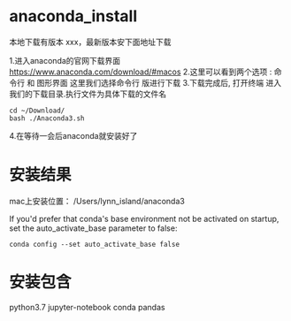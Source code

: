 # anaconda_install

本地下载有版本 xxx，最新版本安下面地址下载

1.进入anaconda的官网下载界面 https://www.anaconda.com/download/#macos
2.这里可以看到两个选项 : 命令行 和 图形界面 这里我们选择命令行 版进行下载
3.下载完成后, 打开终端 进入我们的下载目录.执行文件为具体下载的文件名

```
cd ~/Download/
bash ./Anaconda3.sh
```
4.在等待一会后anaconda就安装好了


# 安装结果


mac上安装位置：
/Users/lynn_island/anaconda3



If you'd prefer that conda's base environment not be activated on startup, 
set the auto_activate_base parameter to false: 

`conda config --set auto_activate_base false`


# 安装包含

python3.7
jupyter-notebook
conda
pandas



